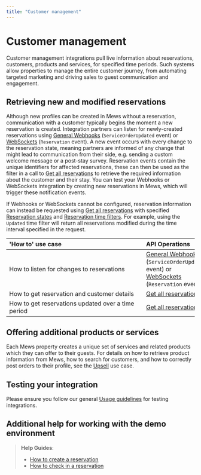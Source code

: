 ```yaml
---
title: "Customer management"
---
```


# Customer management

Customer management integrations pull live information about reservations, customers, products and services, for specified time periods. Such systems allow properties to manage the entire customer journey, from automating targeted marketing and driving sales to guest communication and engagement.

## Retrieving new and modified reservations

Although new profiles can be created in Mews without a reservation, communication with a customer typically begins the moment a new reservation is created.
Integration partners can listen for newly-created reservations using [General Webhooks](../events/wh-general.md) \(`ServiceOrderUpdated` event\) or [WebSockets](../events/websockets.md) \(`Reservation` event\).
A new event occurs with every change to the reservation state, meaning partners are informed of any change that might lead to communication from their side, e.g. sending a custom welcome message or a post-stay survey.
Reservation events contain the unique identifiers for affected reservations, these can then be used as the filter in a call to [Get all reservations](../operations/reservations.md#get-all-reservations-ver-2023-06-06) to retrieve the required information about the customer and their stay.
You can test your Webhooks or WebSockets integration by creating new reservations in Mews, which will trigger these notification events.

If Webhooks or WebSockets cannot be configured, reservation information can instead be requested using [Get all reservations](../operations/reservations.md#get-all-reservations-ver-2023-06-06) with specified [Reservation states](../operations/reservations.md#reservation-state) and [Reservation time filters](../operations/reservations.md#reservation-time-filter).
For example, using the `Updated` time filter will return all reservations modified during the time interval specified in the request.

| <div style="width:350px">'How to' use case</div> | API Operations |
| :-- | :-- |
| How to listen for changes to reservations | [General Webhooks](../events/wh-general.md) \(`ServiceOrderUpdated` event\) or [WebSockets](../events/websockets.md) \(`Reservation` event\) |
| How to get reservation and customer details | [Get all reservations](../operations/reservations.md#get-all-reservations-ver-2023-06-06) |
| How to get reservations updated over a time period | [Get all reservations](../operations/reservations.md#get-all-reservations-ver-2023-06-06) |

## Offering additional products or services

Each Mews property creates a unique set of services and related products which they can offer to their guests. For details on how to retrieve product information from Mews, how to search for customers, and how to correctly post orders to their profile, see the [Upsell](upsell.md) use case.

## Testing your integration

Please ensure you follow our general [Usage guidelines](../guidelines/README.md) for testing integrations.

## Additional help for working with the demo environment

> **Help Guides**:
> * [How to create a reservation](https://help.mews.com/s/article/create-a-reservation?language=en_US)
> * [How to check in a reservation](https://help.mews.com/s/article/check-in-a-reservation?language=en_US)
